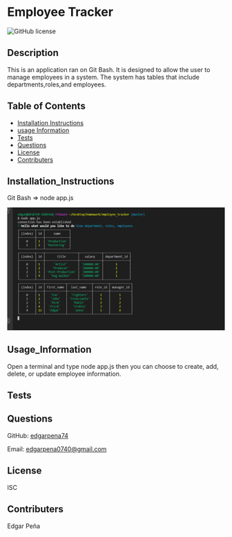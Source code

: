 # Employee Tracker

![GitHub license](https://img.shields.io/badge/license-ISC-blue.svg)

## Description

This is an application ran on Git Bash. It is designed to allow the user to manage employees in a system. The system has tables that include departments,roles,and employees.

## Table of Contents

- [Installation Instructions](#Installation_Instructions)
- [usage Information](#Usage_Information)
- [Tests](#Tests)
- [Questions](#Questions)
- [License](#License)
- [Contributers](#contributers)

## Installation_Instructions

Git Bash => node app.js

![screenshot](.\Assets\screenshot.png)

## Usage_Information

Open a terminal and type node app.js then you can choose to create, add, delete, or update employee information.

## Tests

## Questions

GitHub: [edgarpena74](https://github.com/edgarpena74)

Email: edgarpena0740@gmail.com

## License

ISC

## Contributers

Edgar Peña

